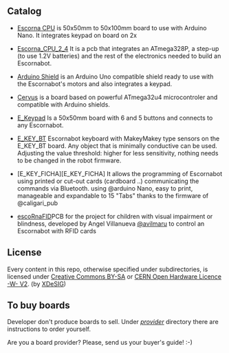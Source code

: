 ## Catalog
- [Escorna CPU][CPU01] is 50x50mm to 50x100mm board to use with Arduino Nano. It integrates keypad on board on 2x

- [Escorna_CPU_2_4][CPU240] It is a pcb that integrates an ATmega328P, a step-up (to use 1.2V batteries) and the rest of the electronics needed to build an Escornabot.

- [Arduino Shield][ARD01] is an Arduino Uno compatible
  shield ready to use with the Escornabot's motors and also integrates a keypad.

- [Cervus][CER01] is a board based on powerful ATmega32u4
  microcontroler and compatible with Arduino shields.
- [E_Keypad][KEY01] Is a 50x50mm board with 6  and 5 buttons and
  connects to any Escornabot.

- [E_KEY_BT][E_KEY_BT] Escornabot keyboard with MakeyMakey type sensors on the E_KEY_BT board.
   Any object that is minimally conductive can be used. Adjusting the value
   threshold: higher for less sensitivity, nothing needs to be changed in the
   robot firmware.

- [E_KEY_FICHA][E_KEY_FICHA] It allows the programming of Escornabot using printed or cut-out cards (cardboard ..) communicating the commands via Bluetooth.
  using @arduino Nano, easy to print, manageable and expandable to 15 "Tabs" thanks to the firmware of @caligari_pub

- [escoRnaFID][RnaFID]PCB for the project for children with visual impairment or blindness,
  developed by Angel Villanueva [@avilmaru][@avil] to control an Escornabot with RFID cards




## License

Every content in this repo, otherwise specified under subdirectories, is
licensed under [Creative Commons BY-SA][LICENSEcc] or [CERN Open Hardware Licence -W- V2][OHL-W-V2].
(by [XDeSIG][XDE01])


## To buy boards

Developer don't produce boards to sell. Under [_provider_][provider]
directory there are instructions to order yourself.

Are you a board provider? Please, send us your buyer's guide! :-)



[CPU01]: EscornaCPU
[CPU240]: https://github.com/xdesig/escornabot-electronics/tree/master/Electronics/EscornaCPU/2.x/2.40
[ARD01]: ArduinoShield
[CER01]: Cervus
[KEY01]: E_KEYPAD
[RnaFID]: escoRnaFID
[E_KEY_BT]: E_KEY_BT
[@avil]: https://twitter.com/avilmaru
[XDE01]: https://twitter.com/xdesig
[provider]: https://www.pcbway.com/project/member/?bmbno=6FE4DE76-9D11-4C
[LICENSEcc]: https://creativecommons.org/licenses/by-sa/3.0/es
[OHL-W-V2]: https://ohwr.org/project/cernohl/wikis/Documents/CERN-OHL-version-2
